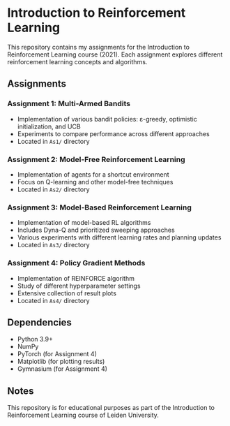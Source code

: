 # Introduction to Reinforcement Learning

This repository contains my assignments for the Introduction to Reinforcement Learning course (2021). Each assignment explores different reinforcement learning concepts and algorithms.

## Assignments

### Assignment 1: Multi-Armed Bandits

- Implementation of various bandit policies: ε-greedy, optimistic initialization, and UCB
- Experiments to compare performance across different approaches
- Located in `As1/` directory

### Assignment 2: Model-Free Reinforcement Learning

- Implementation of agents for a shortcut environment
- Focus on Q-learning and other model-free techniques
- Located in `As2/` directory

### Assignment 3: Model-Based Reinforcement Learning

- Implementation of model-based RL algorithms
- Includes Dyna-Q and prioritized sweeping approaches
- Various experiments with different learning rates and planning updates
- Located in `As3/` directory

### Assignment 4: Policy Gradient Methods

- Implementation of REINFORCE algorithm
- Study of different hyperparameter settings
- Extensive collection of result plots
- Located in `As4/` directory

## Dependencies

- Python 3.9+
- NumPy
- PyTorch (for Assignment 4)
- Matplotlib (for plotting results)
- Gymnasium (for Assignment 4)

## Notes

This repository is for educational purposes as part of the Introduction to Reinforcement Learning course of Leiden University.
